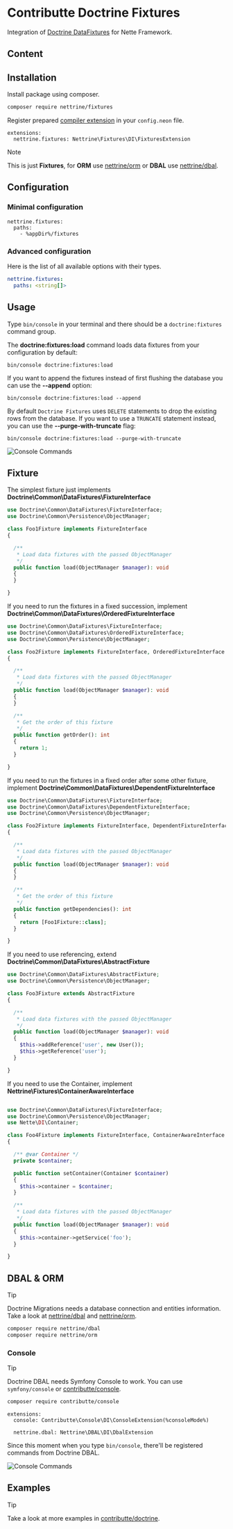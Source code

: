 # Contributte Doctrine Fixtures

Integration of [Doctrine DataFixtures](https://www.doctrine-project.org/projects/data-fixtures.html) for Nette Framework.

## Content


## Installation

Install package using composer.

```bash
composer require nettrine/fixtures
```

Register prepared [compiler extension](https://doc.nette.org/en/dependency-injection/nette-container) in your `config.neon` file.

```neon
extensions:
  nettrine.fixtures: Nettrine\Fixtures\DI\FixturesExtension
```

> [!NOTE]
> This is just **Fixtures**, for **ORM** use [nettrine/orm](https://github.com/contributte/doctrine-orm) or **DBAL** use [nettrine/dbal](https://github.com/contributte/doctrine-dbal).

## Configuration

### Minimal configuration

```neon
nettrine.fixtures:
  paths:
    - %appDir%/fixtures
```

### Advanced configuration

Here is the list of all available options with their types.

```yaml
nettrine.fixtures:
  paths: <string[]>
```

## Usage

Type `bin/console` in your terminal and there should be a `doctrine:fixtures` command group.

The **doctrine:fixtures:load** command loads data fixtures from your configuration by default:

```
bin/console doctrine:fixtures:load
```

If you want to append the fixtures instead of first flushing the database you can use the **--append** option:

```
bin/console doctrine:fixtures:load --append
```

By default `Doctrine Fixtures` uses `DELETE` statements to drop the existing rows from
the database. If you want to use a `TRUNCATE` statement instead, you can use the **--purge-with-truncate** flag:

```
bin/console doctrine:fixtures:load --purge-with-truncate
```

![Console Commands](https://raw.githubusercontent.com/nettrine/fixtures/master/.docs/assets/console.png)

## Fixture

The simplest fixture just implements **Doctrine\Common\DataFixtures\FixtureInterface**

```php
use Doctrine\Common\DataFixtures\FixtureInterface;
use Doctrine\Common\Persistence\ObjectManager;

class Foo1Fixture implements FixtureInterface
{

  /**
   * Load data fixtures with the passed ObjectManager
   */
  public function load(ObjectManager $manager): void
  {
  }

}
```

If you need to run the fixtures in a fixed succession, implement **Doctrine\Common\DataFixtures\OrderedFixtureInterface**


```php
use Doctrine\Common\DataFixtures\FixtureInterface;
use Doctrine\Common\DataFixtures\OrderedFixtureInterface;
use Doctrine\Common\Persistence\ObjectManager;

class Foo2Fixture implements FixtureInterface, OrderedFixtureInterface
{

  /**
   * Load data fixtures with the passed ObjectManager
   */
  public function load(ObjectManager $manager): void
  {
  }

  /**
   * Get the order of this fixture
   */
  public function getOrder(): int
  {
    return 1;
  }

}
```

If you need to run the fixtures in a fixed order after some other fixture, implement **Doctrine\Common\DataFixtures\DependentFixtureInterface**


```php
use Doctrine\Common\DataFixtures\FixtureInterface;
use Doctrine\Common\DataFixtures\DependentFixtureInterface;
use Doctrine\Common\Persistence\ObjectManager;

class Foo2Fixture implements FixtureInterface, DependentFixtureInterface
{

  /**
   * Load data fixtures with the passed ObjectManager
   */
  public function load(ObjectManager $manager): void
  {
  }

  /**
   * Get the order of this fixture
   */
  public function getDependencies(): int
  {
    return [Foo1Fixture::class];
  }

}
```

If you need to use referencing, extend **Doctrine\Common\DataFixtures\AbstractFixture**

```php
use Doctrine\Common\DataFixtures\AbstractFixture;
use Doctrine\Common\Persistence\ObjectManager;

class Foo3Fixture extends AbstractFixture
{

  /**
   * Load data fixtures with the passed ObjectManager
   */
  public function load(ObjectManager $manager): void
  {
    $this->addReference('user', new User());
    $this->getReference('user');
  }

}
```

If you need to use the Container, implement **Nettrine\Fixtures\ContainerAwareInterface**


```php

use Doctrine\Common\DataFixtures\FixtureInterface;
use Doctrine\Common\Persistence\ObjectManager;
use Nette\DI\Container;

class Foo4Fixture implements FixtureInterface, ContainerAwareInterface
{

  /** @var Container */
  private $container;

  public function setContainer(Container $container)
  {
    $this->container = $container;
  }

  /**
   * Load data fixtures with the passed ObjectManager
   */
  public function load(ObjectManager $manager): void
  {
    $this->container->getService('foo');
  }

}
```

## DBAL & ORM

> [!TIP]
> Doctrine Migrations needs a database connection and entities information.
> Take a look at [nettrine/dbal](https://github.com/contributte/doctrine-dbal) and [nettrine/orm](https://github.com/contributte/doctrine-orm).

```bash
composer require nettrine/dbal
composer require nettrine/orm
```

### Console

> [!TIP]
> Doctrine DBAL needs Symfony Console to work. You can use `symfony/console` or [contributte/console](https://github.com/contributte/console).

```bash
composer require contributte/console
```

```neon
extensions:
  console: Contributte\Console\DI\ConsoleExtension(%consoleMode%)

  nettrine.dbal: Nettrine\DBAL\DI\DbalExtension
```

Since this moment when you type `bin/console`, there'll be registered commands from Doctrine DBAL.

![Console Commands](https://raw.githubusercontent.com/nettrine/dbal/master/.docs/assets/console.png)

## Examples

> [!TIP]
> Take a look at more examples in [contributte/doctrine](https://github.com/contributte/doctrine/tree/master/.docs).
